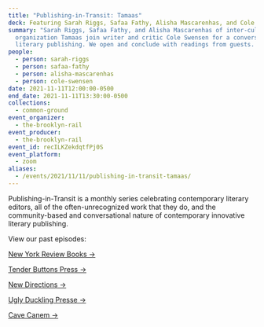 ```yaml
---
title: "Publishing-in-Transit: Tamaas"
deck: Featuring Sarah Riggs, Safaa Fathy, Alisha Mascarenhas, and Cole Swensen
summary: "Sarah Riggs, Safaa Fathy, and Alisha Mascarenhas of inter-cultural
  organization Tamaas join writer and critic Cole Swensen for a conversation on
  literary publishing. We open and conclude with readings from guests. "
people:
  - person: sarah-riggs
  - person: safaa-fathy
  - person: alisha-mascarenhas
  - person: cole-swensen
date: 2021-11-11T12:00:00-0500
end_date: 2021-11-11T13:30:00-0500
collections:
  - common-ground
event_organizer:
  - the-brooklyn-rail
event_producer:
  - the-brooklyn-rail
event_id: recILKZekdqtfPj0S
event_platform:
  - zoom
aliases:
  - /events/2021/11/11/publishing-in-transit-tamaas/
---
```

Publishing-in-Transit is a monthly series celebrating contemporary literary editors, all of the often-unrecognized work that they do, and the community-based and conversational nature of contemporary innovative literary publishing.

View our past episodes: 

[New York Review Books →](https://brooklynrail.org/events/2021/06/10/publishing-in-transit-new-york-review-of-books/)

[Tender Buttons Press →](https://brooklynrail.org/events/2021/07/01/publishing-in-transit-tender-buttons-press/)

[](https://brooklynrail.org/events/2021/07/01/publishing-in-transit-tender-buttons-press/)[New Directions →](https://brooklynrail.org/events/2021/08/12/publishing-in-transit-new-directions/)

[](https://brooklynrail.org/events/2021/08/12/publishing-in-transit-new-directions/)[Ugly Duckling Presse →](https://brooklynrail.org/events/2021/09/09/publishing-in-transit-ugly-duckling-presse/)

[Cave Canem →](https://brooklynrail.org/events/2021/10/14/publishing-in-transit-cave-canem/)